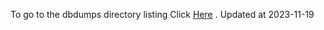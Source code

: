 To go to the dbdumps directory listing Click [Here](https://ipfs.io/ipfs/bafkreighg3vpug3o3wr7nhfeci2gtnljdhuctt4tcgsotvz32jk2md6ybq) . Updated at 2023-11-19